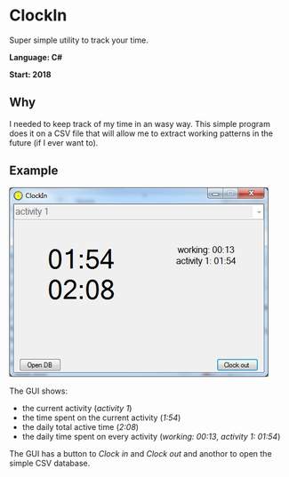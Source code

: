 # ClockIn
Super simple utility to track your time.

**Language: C#**

**Start: 2018**

## Why
I needed to keep track of my time in an wasy way. This simple program does it on a CSV file that will allow me to extract working patterns in the future (if I ever want to).

## Example
![Example](/images/example.jpg)

The GUI shows:
* the current activity (_activity 1_)
* the time spent on the current activity (_1:54_)
* the daily total active time (_2:08_)
* the daily time spent on every activity (_working: 00:13_, _activity 1: 01:54_)

The GUI has a button to _Clock in_ and _Clock out_ and anothor to open the simple CSV database.